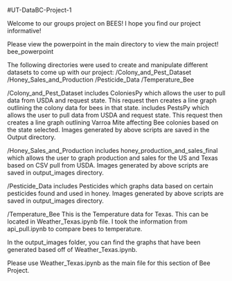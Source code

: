 #UT-DataBC-Project-1

Welcome to our groups project on BEES! I hope you find our project informative!

Please view the powerpoint in the main directory to view the main project! bee_powerpoint

The following directories were used to create and manipulate different datasets to come up with our project:
/Colony_and_Pest_Dataset
/Honey_Sales_and_Production
/Pesticide_Data
/Temperature_Bee

/Colony_and_Pest_Dataset
includes ColoniesPy which allows the user to pull data from USDA and request state. This request then creates a line graph outlining the colony data for bees in that state.
includes PestsPy which allows the user to pull data from USDA and request state. This request then creates a line graph outlining Varroa Mite affecting Bee colonies based on the state selected.
Images generated by above scripts are saved in the Output directory.

/Honey_Sales_and_Production
includes honey_production_and_sales_final which allows the user to graph production and sales for the US and Texas based on CSV pull from USDA.
Images generated by above scripts are saved in output_images directory.

/Pesticide_Data
includes Pesticides which graphs data based on certain pesticides found and used in honey.
Images generated by above scripts are saved in output_images directory.

/Temperature_Bee
This is the Temperature data for Texas. This can be located in Weather_Texas.ipynb file. I took the information from api_pull.ipynb to compare bees to temperature. 

In the output_images folder, you can find the graphs that have been generated based off of Weather_Texas.ipynb. 

Please use Weather_Texas.ipynb as the main file for this section of Bee Project.